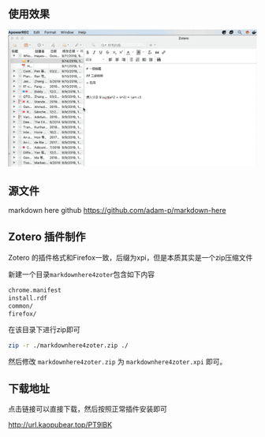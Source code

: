 ## 使用效果

![](https://raw.githubusercontent.com/fei0810/image-host/master/img/20190914114547.gif)

## 源文件

markdown here github https://github.com/adam-p/markdown-here

## Zotero 插件制作

Zotero 的插件格式和Firefox一致，后缀为xpi，但是本质其实是一个zip压缩文件

新建一个目录`markdownhere4zoter`包含如下内容

```
chrome.manifest
install.rdf
common/
firefox/
```

在该目录下进行zip即可

```sh
zip -r ./markdownhere4zoter.zip ./
```

然后修改 `markdownhere4zoter.zip` 为 `markdownhere4zoter.xpi` 即可。

## 下载地址

点击链接可以直接下载，然后按照正常插件安装即可

http://url.kaopubear.top/PT9lBK

